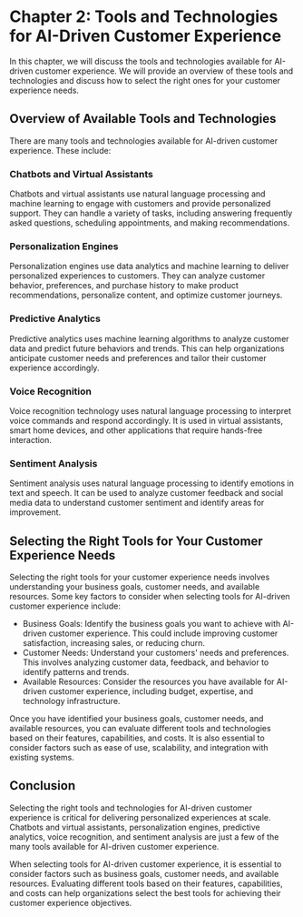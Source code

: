 Chapter 2: Tools and Technologies for AI-Driven Customer Experience
===================================================================

In this chapter, we will discuss the tools and technologies available for AI-driven customer experience. We will provide an overview of these tools and technologies and discuss how to select the right ones for your customer experience needs.

Overview of Available Tools and Technologies
--------------------------------------------

There are many tools and technologies available for AI-driven customer experience. These include:

### Chatbots and Virtual Assistants

Chatbots and virtual assistants use natural language processing and machine learning to engage with customers and provide personalized support. They can handle a variety of tasks, including answering frequently asked questions, scheduling appointments, and making recommendations.

### Personalization Engines

Personalization engines use data analytics and machine learning to deliver personalized experiences to customers. They can analyze customer behavior, preferences, and purchase history to make product recommendations, personalize content, and optimize customer journeys.

### Predictive Analytics

Predictive analytics uses machine learning algorithms to analyze customer data and predict future behaviors and trends. This can help organizations anticipate customer needs and preferences and tailor their customer experience accordingly.

### Voice Recognition

Voice recognition technology uses natural language processing to interpret voice commands and respond accordingly. It is used in virtual assistants, smart home devices, and other applications that require hands-free interaction.

### Sentiment Analysis

Sentiment analysis uses natural language processing to identify emotions in text and speech. It can be used to analyze customer feedback and social media data to understand customer sentiment and identify areas for improvement.

Selecting the Right Tools for Your Customer Experience Needs
------------------------------------------------------------

Selecting the right tools for your customer experience needs involves understanding your business goals, customer needs, and available resources. Some key factors to consider when selecting tools for AI-driven customer experience include:

* Business Goals: Identify the business goals you want to achieve with AI-driven customer experience. This could include improving customer satisfaction, increasing sales, or reducing churn.
* Customer Needs: Understand your customers' needs and preferences. This involves analyzing customer data, feedback, and behavior to identify patterns and trends.
* Available Resources: Consider the resources you have available for AI-driven customer experience, including budget, expertise, and technology infrastructure.

Once you have identified your business goals, customer needs, and available resources, you can evaluate different tools and technologies based on their features, capabilities, and costs. It is also essential to consider factors such as ease of use, scalability, and integration with existing systems.

Conclusion
----------

Selecting the right tools and technologies for AI-driven customer experience is critical for delivering personalized experiences at scale. Chatbots and virtual assistants, personalization engines, predictive analytics, voice recognition, and sentiment analysis are just a few of the many tools available for AI-driven customer experience.

When selecting tools for AI-driven customer experience, it is essential to consider factors such as business goals, customer needs, and available resources. Evaluating different tools based on their features, capabilities, and costs can help organizations select the best tools for achieving their customer experience objectives.


